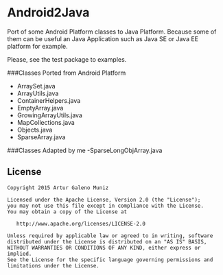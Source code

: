 # Android2Java
Port of some Android Platform classes to Java Platform.
Because some of them can be useful an Java Application such as Java SE or Java EE platform for example.

Please, see the test package to examples.

###Classes Ported from Android Platform

- ArraySet.java
- ArrayUtils.java
- ContainerHelpers.java
- EmptyArray.java
- GrowingArrayUtils.java
- MapCollections.java
- Objects.java
- SparseArray.java

###Classes Adapted by me
-SparseLongObjArray.java


License
-------

    Copyright 2015 Artur Galeno Muniz

    Licensed under the Apache License, Version 2.0 (the "License");
    you may not use this file except in compliance with the License.
    You may obtain a copy of the License at

       http://www.apache.org/licenses/LICENSE-2.0

    Unless required by applicable law or agreed to in writing, software
    distributed under the License is distributed on an "AS IS" BASIS,
    WITHOUT WARRANTIES OR CONDITIONS OF ANY KIND, either express or implied.
    See the License for the specific language governing permissions and
    limitations under the License.
